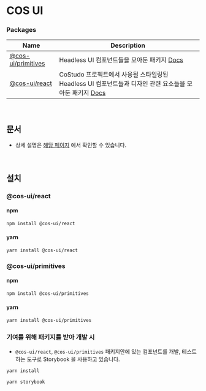 # COS UI

### Packages

| Name                                                                                  | Description                                                                                                                                             |
| ------------------------------------------------------------------------------------- | ------------------------------------------------------------------------------------------------------------------------------------------------------- |
| [@cos-ui/primitives](https://github.com/Co-Studo/cos-ui/tree/dev/packages/primitives) | Headless UI 컴포넌트들을 모아둔 패키지 [Docs](https://co-studo.github.io/cos-ui/docs/primitives)                                                        |
| [@cos-ui/react](https://github.com/Co-Studo/cos-ui/tree/dev/packages/react)           | CoStudo 프로젝트에서 사용될 스타일링된 Headless UI 컴포넌트들과 디자인 관련 요소들을 모아둔 패키지 [Docs](https://co-studo.github.io/cos-ui/docs/react) |

<br/>

## 문서

- 상세 설명은 [해당 페이지](https://co-studo.github.io/cos-ui/) 에서 확인할 수 있습니다.

<br/>

## 설치

### @cos-ui/react

#### npm

```sh
npm install @cos-ui/react
```

#### yarn

```sh
yarn install @cos-ui/react
```

### @cos-ui/primitives

#### npm

```sh
npm install @cos-ui/primitives
```

#### yarn

```sh
yarn install @cos-ui/primitives
```

### 기여를 위해 패키지를 받아 개발 시

- `@cos-ui/react`, `@cos-ui/primitives` 패키지안에 있는 컴포넌트를 개발, 테스트하는 도구로 Storybook 을 사용하고 있습니다.

```sh
yarn install
```

```sh
yarn storybook
```
